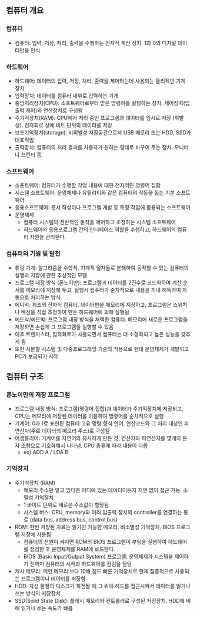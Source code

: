 ## 컴퓨터 개요

### 컴퓨터
- 컴퓨터: 입력, 저장, 처리, 출력을 수행하는 전자적 계산 장치. 1과 0의 디지털 데이터만을 인식

### 하드웨어
- 하드웨어: 데이터의 입력, 저장, 처리, 출력을 제어하는데 사용되는 물리적인 기계 장치
- 입력장치: 데이터를 컴퓨터 내부로 입력하는 기계
- 중앙처리장치(CPU): 소프트웨어로부터 받은 명령어를 실행하는 장치. 제어장치(입출력 제어)와 연산장치로 구성됨
- 주기억장치(RAM): CPU에서 처리 중인 프로그램과 데이터를 임시로 저장 (휘발성). 전자회로 상에 비트 단위의 데이터를 저장
- 보조기억장치(storage): 비휘발성 저장공간으로서 USB 메모리 또는 HDD, SSD가 대표적임
- 출력장치: 컴퓨터의 처리 결과를 사용자가 원하는 형태로 바꾸어 주는 장치. 모니터나 프린터 등

### 소프트웨어
- 소프트웨어: 컴퓨터가 수행할 작업 내용에 대한 전자적인 명령어 집합
- 시스템 소프트웨어: 운영체제나 유틸리티와 같은 컴퓨터의 작동을 돕는 기본 소프트웨어
- 응용소프트웨어: 문서 작성이나 프로그램 개발 등 특정 작업에 활용되는 소프트웨어
- 운영체제
  - 컴퓨터 시스템의 전반적인 동작을 제어하고 조정하는 시스템 소프트웨어
  - 하드웨어와 응용프로그램 간의 인터페이스 역할을 수행하고, 하드웨어의 컴퓨터 자원을 관리한다.

### 컴퓨터의 기원 및 발전
- 튜링 기계: 알고리즘을 수학적, 기계적 절차들로 분해하여 동작할 수 있는 컴퓨터의 실행과 저장에 관한 추상적인 모델
- 프로그램 내장 방식 (폰노이만): 프로그램과 데어터를 2진수로 코드화하여 계산 순서를 메모리에 저장해 두고, 실행시 컴퓨터가 순차적으로 내용을 꺼내 해독하여 자동으로 처리하는 방식
- 에니악: 최초의 전자식 컴퓨터. 데이터만을 메모리에 저장하고, 프로그램은 스위치나 배선을 직접 조정하여 만든 하드웨어에 의해 실행됨
- 에드삭/에드박: 프로그램 내장 방식을 채택한 컴퓨터. 메모리에 새로운 프로그램을 저장하면 손쉽게 그 프로그램을 실행할 수 있음
- 이후 트랜지스터, 집적회로가 사용되면서 컴퓨터는 더 소형화되고 높은 성능을 갖추게 됨
- 또한 시분할 시스템 및 다중프로그래밍 기술의 적용으로 현대 운영체제가 개발되고 PC가 보급되기 시작

## 컴퓨터 구조
### 폰노이만의 저장 프로그램
- 프로그램 내장 방식: 프로그램(명령어 집합)과 데이터가 주기억장치에 저장되고, CPU는 메모리에 저장된 데이터를 이용하여 명령어를 순차적으로 실행
- 기계어: 0과 1로 표현된 컴퓨터 고유 명령 형식 언어. 연산코드와 그 처리 대상인 피연산자(주로 데이터의 메모리 주소)로 구성됨
- 어셈블리어: 기계어를 자연어와 유사하게 만든 것. 연산자와 피연산자를 몇개의 문자 조합으로 기호화해서 나타냄. CPU 종류에 따라 내용이 다름
  - ex) ADD A / LDA B
  
### 기억장치
- 주기억장치 (RAM)
  - 메모리 주소만 알고 있다면 어디에 있는 데이터이든지 지연 없이 접근 가능. 소멸성 기억장치
  - 1 바이트 단위로 새로운 주소값이 할당됨
  - 시스템 버스: CPU, memory와 여러 입출력 장치의 controller를 연결하는 통로 (data bus, address bus, control bus)
- ROM: 한번 저장된 자료는 읽기만 가능한 메모리. 비소멸성 기억장치. BIOS 프로그램 저장에 사용됨
  - 컴퓨터의 전원이 켜지면 ROM의 BIOS 프로그램이 부팅을 실행하여 하드웨어를 점검한 후 운영체제를 RAM에 로드한다. 
  - BIOS (Basic Input/Output System) 프로그램: 운영체제가 시스템을 제어하기 전까지 컴퓨터의 시작과 하드웨어를 점검을 담당
- 캐시 메모리: 메인 메모리 보다 10배 정도 빠른 기억장치로 현재 집중적으로 사용되는 프로그램이나 데이터를 저장함
- HDD: 자성 물질의 디스크가 회전될 때 그 위에 헤드를 접근시켜서 데이터를 읽거나 쓰는 방식의 저장장치
- SSD(Solid State Disk): 플래시 메모리와 컨트롤러로 구성된 저장장치. HDD에 비해 읽거나 쓰는 속도가 빠름
 
